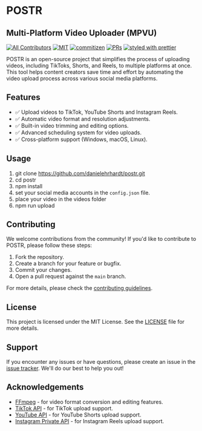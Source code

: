 # POSTR

## Multi-Platform Video Uploader (MPVU)

[![All Contributors](https://img.shields.io/badge/all_contributors-2-orange.svg?style=flat-square)](#contributors)
[![MIT](https://img.shields.io/packagist/l/doctrine/orm.svg?style=flat-square)]()
[![commitizen](https://img.shields.io/badge/commitizen-friendly-brightgreen.svg?style=flat-square)]()
[![PRs](https://img.shields.io/badge/PRs-welcome-brightgreen.svg?style=flat-square)]()
[![styled with prettier](https://img.shields.io/badge/styled_with-prettier-ff69b4.svg?style=flat-square)](https://github.com/prettier/prettier)

POSTR is an open-source project that simplifies the process of uploading videos, including TikToks, Shorts, and Reels, to multiple platforms at once. This tool helps content creators save time and effort by automating the video upload process across various social media platforms.

## Features

- ✅ Upload videos to TikTok, YouTube Shorts and Instagram Reels.
- ✅ Automatic video format and resolution adjustments.
- ✅ Built-in video trimming and editing options.
- ✅ Advanced scheduling system for video uploads.
- ✅ Cross-platform support (Windows, macOS, Linux).

## Usage

1. git clone <https://github.com/danielehrhardt/postr.git>
2. cd postr
3. npm install
4. set your social media accounts in the `config.json` file.
5. place your video in the videos folder
6. npm run upload

## Contributing

We welcome contributions from the community! If you'd like to contribute to POSTR, please follow these steps:

1. Fork the repository.
2. Create a branch for your feature or bugfix.
3. Commit your changes.
4. Open a pull request against the `main` branch.

For more details, please check the [contributing guidelines](CONTRIBUTING.md).

## License

This project is licensed under the MIT License. See the [LICENSE](LICENSE) file for more details.

## Support

If you encounter any issues or have questions, please create an issue in the [issue tracker](https://github.com/danielehrhardt/postr/issues). We'll do our best to help you out!

## Acknowledgements

- [FFmpeg](https://ffmpeg.org/) - for video format conversion and editing features.
- [TikTok API](https://github.com/szdc/tiktok-api) - for TikTok upload support.
- [YouTube API](https://developers.google.com/youtube/v3) - for YouTube Shorts upload support.
- [Instagram Private API](https://github.com/dilame/instagram-private-api) - for Instagram Reels upload support.
